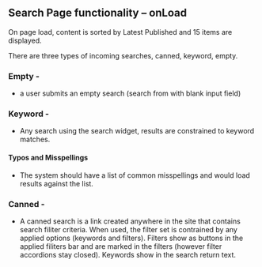 ## Search Page functionality – onLoad
On page load, content is sorted by Latest Published and 15 items are displayed.

There are three types of incoming searches, canned, keyword, empty.

### Empty -
- a user submits an empty search (search from with blank input field)

### Keyword -
- Any search using the search widget, results are constrained to keyword matches.

#### Typos and Misspellings
- The system should have a list of common misspellings and would load results against the list.

### Canned -
- A canned search is a link created anywhere in the site that contains search filiter criteria. When used, the filter set is contrained by any applied options (keywords and filters). Filters show as buttons in the applied filiters bar and are marked in the filters (however filter accordions stay closed). Keywords show in the search return text.
